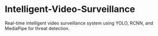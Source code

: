 # Intelligent-Video-Surveillance
Real-time intelligent video surveillance system using YOLO, RCNN, and MediaPipe for threat detection.
